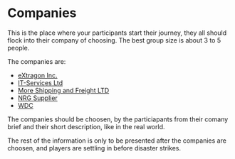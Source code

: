 # Companies
This is the place where your participants start their journey, they all should flock into their company of choosing. The best group size is about 3 to 5 people.

The companies are:
* [eXtragon Inc.](./xgon.md)
* [IT-Services Ltd](./its.md)
* [More Shipping and Freight LTD](./msf.md)
* [NRG Supplier](./nrg.md)
* [WDC](./wdc.md)

The companies should be choosen, by the particiapants from their comany brief and their short description, like in the real world. 

The rest of the information is only to be presented after the companies are choosen, and players are settling in before disaster strikes. 